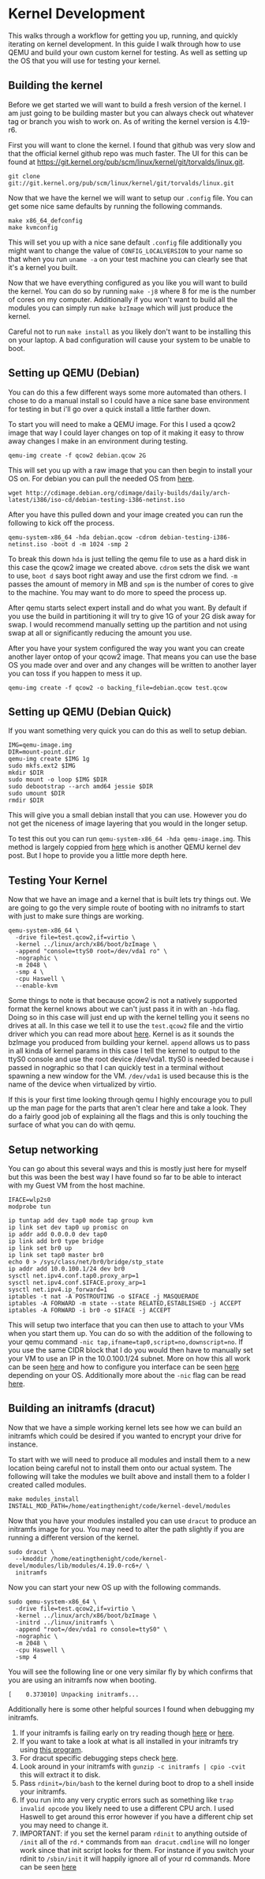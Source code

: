 Kernel Development
==================

This walks through a workflow for getting you up, running, and quickly iterating on kernel development.
In this guide I walk through how to use QEMU and build your own custom kernel for testing. As well as setting
up the OS that you will use for testing your kernel.

## Building the kernel

Before we get started we will want to build a fresh version of the kernel. I am just going to be building master
but you can always check out whatever tag or branch you wish to work on. As of writing the kernel version is 4.19-r6.

First you will want to clone the kernel. I found that github was very slow and that the official kernel github repo
was much faster. The UI for this can be found at https://git.kernel.org/pub/scm/linux/kernel/git/torvalds/linux.git.

```
git clone git://git.kernel.org/pub/scm/linux/kernel/git/torvalds/linux.git
```

Now that we have the kernel we will want to setup our `.config` file. You can get some nice same defaults by running
the following commands.

```
make x86_64_defconfig
make kvmconfig
```

This will set you up with a nice sane default `.config` file additionally you might want to change the value of
`CONFIG_LOCALVERSION` to your name so that when you run `uname -a` on your test machine you can clearly see that
it's a kernel you built.

Now that we have everything configured as you like you will want to build the kernel. You can do so by running
`make -j8` where 8 for me is the number of cores on my computer. Additionally if you won't want to build all the
modules you can simply run `make bzImage` which will just produce the kernel.

Careful not to run `make install` as you likely don't want to be installing this on your laptop. A bad configuration
will cause your system to be unable to boot.

## Setting up QEMU (Debian)

You can do this a few different ways some more automated than others. I chose to do a manual install so I could have
a nice sane base environment for testing in but i'll go over a quick install a little farther down.

To start you will need to make a QEMU image. For this I used a qcow2 image that way I could layer changes on top of it
making it easy to throw away changes I make in an environment during testing.

```
qemu-img create -f qcow2 debian.qcow 2G
```

This will set you up with a raw image that you can then begin to install your OS on. For debian you can pull the needed
OS from [here][1].

```
wget http://cdimage.debian.org/cdimage/daily-builds/daily/arch-latest/i386/iso-cd/debian-testing-i386-netinst.iso
```

After you have this pulled down and your image created you can run the following to kick off the process.

```
qemu-system-x86_64 -hda debian.qcow -cdrom debian-testing-i386-netinst.iso -boot d -m 1024 -smp 2
```

To break this down `hda` is just telling the qemu file to use as a hard disk in this case the qcow2 image we created above.
`cdrom` sets the disk we want to use, `boot d` says boot right away and use the first cdrom we find. `-m` passes the amount
of memory in MB and `spm` is the number of cores to give to the machine. You may want to do more to speed the process up.

After qemu starts select expert install and do what you want. By default if you use the build in partitioning it will try to give
1G of your 2G disk away for swap. I would recommend manually setting up the partition and not using swap at all or significantly
reducing the amount you use.

After you have your system configured the way you want you can create another layer ontop of your qcow2 image. That means you can use
the base OS you made over and over and any changes will be written to another layer you can toss if you happen to mess it up.

```
qemu-img create -f qcow2 -o backing_file=debian.qcow test.qcow
```

## Setting up QEMU (Debian Quick)

If you want something very quick you can do this as well to setup debian.

```
IMG=qemu-image.img
DIR=mount-point.dir
qemu-img create $IMG 1g
sudo mkfs.ext2 $IMG
mkdir $DIR
sudo mount -o loop $IMG $DIR
sudo debootstrap --arch amd64 jessie $DIR
sudo umount $DIR
rmdir $DIR
```

This will give you a small debian install that you can use. However you do not get the niceness of image layering that you would in the
longer setup.

To test this out you can run `qemu-system-x86_64 -hda qemu-image.img`. This method is largely coppied from [here][2] which is another QEMU
kernel dev post. But I hope to provide you a little more depth here.

## Testing Your Kernel

Now that we have an image and a kernel that is built lets try things out. We are going to go the very simple route of booting with no initramfs
to start with just to make sure things are working.

```
qemu-system-x86_64 \
  -drive file=test.qcow2,if=virtio \
  -kernel ../linux/arch/x86/boot/bzImage \
  -append "console=ttyS0 root=/dev/vda1 ro" \
  -nographic \
  -m 2048 \
  -smp 4 \
  -cpu Haswell \
  --enable-kvm
```

Some things to note is that because qcow2 is not a natively supported format the kernel knows about we can't just pass it in with an `-hda` flag.
Doing so in this case will just end up with the kernel telling you it seens no drives at all. In this case we tell it to use the `test.qcow2` file
and the virtio driver which you can read more about [here][3]. Kernel is as it sounds the bzImage you produced from building your kernel. `append`
allows us to pass in all kinda of kernel params in this case I tell the kernel to output to the ttyS0 console and use the root device /dev/vda1.
ttyS0 is needed because i passed in nographic so that I can quickly test in a terminal without spawning a new window for the VM. `/dev/vda1` is used
because this is the name of the device when virtualized by virtio.

If this is your first time looking through qemu I highly encourage you to pull up the man page for the parts that aren't clear here and take a look.
They do a fairly good job of explaining all the flags and this is only touching the surface of what you can do with qemu.

## Setup networking

You can go about this several ways and this is mostly just here for myself but this was been the best way I have found so far to be able to interact
with my Guest VM from the host machine.

```
IFACE=wlp2s0
modprobe tun

ip tuntap add dev tap0 mode tap group kvm
ip link set dev tap0 up promisc on
ip addr add 0.0.0.0 dev tap0
ip link add br0 type bridge
ip link set br0 up
ip link set tap0 master br0
echo 0 > /sys/class/net/br0/bridge/stp_state
ip addr add 10.0.100.1/24 dev br0
sysctl net.ipv4.conf.tap0.proxy_arp=1
sysctl net.ipv4.conf.$IFACE.proxy_arp=1
sysctl net.ipv4.ip_forward=1
iptables -t nat -A POSTROUTING -o $IFACE -j MASQUERADE
iptables -A FORWARD -m state --state RELATED,ESTABLISHED -j ACCEPT
iptables -A FORWARD -i br0 -o $IFACE -j ACCEPT
```

This will setup two interface that you can then use to attach to your VMs when you start them up. You can do so with the addition of the following
to your qemu command `-nic tap,ifname=tap0,script=no,downscript=no`. If you use the same CIDR block that I do you would then have to manually set
your VM to use an IP in the 10.0.100.1/24 subnet. More on how this all work can be seen [here][4] and how to configure you interface can be seen
[here][5] depending on your OS. Additionally more about the `-nic` flag can be read [here][6].

## Building an initramfs (dracut)

Now that we have a simple working kernel lets see how we can build an initramfs which could be desired if you wanted to encrypt your drive for instance.

To start with we will need to produce all modules and install them to a new location being careful not to install them onto our actual system. The following
will take the modules we built above and install them to a folder I created called modules.

```
make modules_install INSTALL_MOD_PATH=/home/eatingthenight/code/kernel-devel/modules
```

Now that you have your modules installed you can use `dracut` to produce an initramfs image for you. You may need to alter the path slightly if you are
running a different version of the kernel.
```
sudo dracut \
  --kmoddir /home/eatingthenight/code/kernel-devel/modules/lib/modules/4.19.0-rc6+/ \
  initramfs
```

Now you can start your new OS up with the following commands.

```
sudo qemu-system-x86_64 \
  -drive file=test.qcow2,if=virtio \
  -kernel ../linux/arch/x86/boot/bzImage \
  -initrd ../linux/initramfs \
  -append "root=/dev/vda1 ro console=ttyS0" \
  -nographic \
  -m 2048 \
  -cpu Haswell \
  -smp 4
```

You will see the following line or one very similar fly by which confirms that you are using an initramfs now when booting.

```
[    0.373010] Unpacking initramfs...
```

Additionally here is some other helpful sources I found when debugging my initramfs.

1. If your initramfs is failing early on try reading though [here][7] or [here][8].
2. If you want to take a look at what is all installed in your initramfs try using [this program][10].
3. For dracut specific debugging steps check [here][11].
4. Look around in your initramfs with `gunzip -c initramfs | cpio -cvit` this will extract it to disk.
5. Pass `rdinit=/bin/bash` to the kernel during boot to drop to a shell inside your initramfs.
6. If you run into any very cryptic errors such as something like `trap invalid opcode` you likely need to use a different
CPU arch. I used Haswell to get around this error however if you have a different chip set you may need to change it.
7. IMPORTANT: if you set the kernel param `rdinit` to anything outside of `/init` all of the `rd.*` commands from 
`man dracut.cmdline` will no longer work since that init script looks for them. For instance if you switch your 
rdinit to `/sbin/init` it will happily ignore all of your rd commands. More can be seen [here][9]


[1]: http://cdimage.debian.org/cdimage/daily-builds/daily/arch-latest/i386/iso-cd/
[2]: https://www.collabora.com/news-and-blog/blog/2017/01/16/setting-up-qemu-kvm-for-kernel-development/
[3]: https://wiki.libvirt.org/page/Virtio
[4]: https://wiki.gentoo.org/wiki/QEMU#Networking
[5]: https://wiki.debian.org/NetworkConfiguration
[6]: https://www.qemu.org/2018/05/31/nic-parameter/
[7]: https://wiki.debian.org/InitramfsDebug
[8]: https://www.askapache.com/linux/linux-debugging/
[9]: https://unix.stackexchange.com/questions/30414/what-can-make-passing-init-path-to-program-to-the-kernel-not-start-program-as-i
[10]: http://manpages.ubuntu.com/manpages/xenial/man8/lsinitramfs.8.html
[11]: https://fedoraproject.org/wiki/How_to_debug_Dracut_problems

[20]: https://www.youtube.com/watch?v=PBY9l97-lto
[21]: https://www.kernel.org/doc/html/v4.14/admin-guide/kernel-parameters.html
[22]: https://www.berrange.com/posts/2018/06/29/cpu-model-configuration-for-qemu-kvm-on-x86-hosts/
